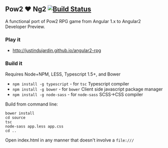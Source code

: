 Pow2 :heart: Ng2 [![Build Status](https://travis-ci.org/justindujardin/angular2-rpg.svg?branch=master)](https://travis-ci.org/justindujardin/angular2-rpg)
---


A functional port of Pow2 RPG game from Angular 1.x to Angular2 Developer Preview.

### Play it
- http://justindujardin.github.io/angular2-rpg

### Build it

Requires Node+NPM, LESS, Typescript 1.5+, and Bower
 - `npm install -g typescript` - for `tsc` Typescript compiler
 - `npm install -g bower` - for `bower` Client side javascript package manager
 - `npm install -g node-sass` - for `node-sass` SCSS->CSS compiler

Build from command line:
```
bower install
cd source
tsc 
node-sass app.less app.css
cd ..
```

Open index.html in any manner that doesn't involve a `file:///`



 
